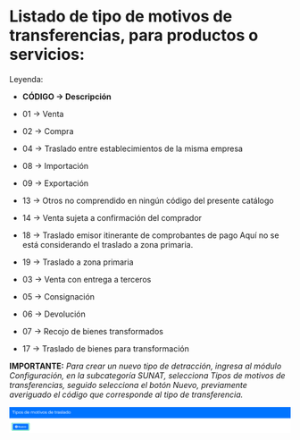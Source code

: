 # Listado de tipo de motivos de transferencias, para productos o servicios:

Leyenda:

* **CÓDIGO → Descripción**

* 01 → Venta
* 02 → Compra
* 04 → Traslado entre establecimientos de la misma empresa
* 08 → Importación
* 09 → Exportación
* 13 → Otros no comprendido en ningún código del presente catálogo
* 14 → Venta sujeta a confirmación del comprador
* 18 → Traslado emisor itinerante de comprobantes de pago Aquí no se está considerando el traslado a zona primaria.
* 19 → Traslado a zona primaria
* 03 → Venta con entrega a terceros
* 05 →  Consignación
* 06 → Devolución
* 07 → Recojo de bienes transformados
* 17 → Traslado de bienes para transformación

**IMPORTANTE:**
*Para crear un nuevo tipo de detracción, ingresa al módulo Configuración, en la subcategoría SUNAT, selecciona Tipos de motivos de transferencias, seguido selecciona el botón Nuevo, previamente averiguado el código que corresponde al tipo de transferencia.*

![Alt text](img/Sunat-avanzado-1.jpeg)
